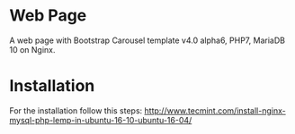 # Web Page
A web page with Bootstrap Carousel template v4.0 alpha6, PHP7, MariaDB 10 on Nginx.

# Installation 
For the installation follow this steps:
http://www.tecmint.com/install-nginx-mysql-php-lemp-in-ubuntu-16-10-ubuntu-16-04/